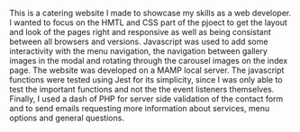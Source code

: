 This is a catering website I made to showcase my skills as a web developer. I wanted to focus on the HMTL and CSS part of the pjoect to get the layout and look of the pages right and responsive as well as being consistant between all browsers and versions. Javascript was used to add some interactivity with the menu navigation, the navigation between gallery images in the modal and rotating through the carousel images on the index page. The website was developed on a MAMP local server. The javascript functions were tested using Jest for its simplicity, since I was only able to test the important functions and not the the event listeners themselves. Finally, I used a dash of PHP for server side validation of the contact form and to send emails requesting more information about services, menu options and general questions.
